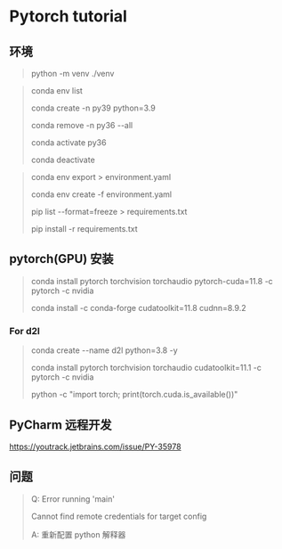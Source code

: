 # Pytorch tutorial

## 环境

> python -m venv ./venv

> conda env list
>
> conda create -n py39 python=3.9
>
> conda remove -n py36 --all
>
> conda activate py36
>
> conda deactivate


> conda env export > environment.yaml
>
> conda env create -f environment.yaml
>
> pip list --format=freeze > requirements.txt
>
> pip install -r requirements.txt

## pytorch(GPU) 安装

> conda install pytorch torchvision torchaudio pytorch-cuda=11.8 -c pytorch -c nvidia
>
> conda install -c conda-forge cudatoolkit=11.8 cudnn=8.9.2

### For d2l

> conda create --name d2l python=3.8 -y
>
> conda install pytorch torchvision torchaudio cudatoolkit=11.1 -c pytorch -c nvidia
>
> python -c "import torch; print(torch.cuda.is_available())"

## PyCharm 远程开发

https://youtrack.jetbrains.com/issue/PY-35978

## 问题

> Q: Error running 'main'
>
> Cannot find remote credentials for target config
>
> A: 重新配置 python 解释器